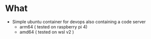 # What

* Simple ubuntu container for devops also containing a code server
	* arm64 ( tested on raspberry pi 4)
	* amd64 ( tested on wsl v2 )
